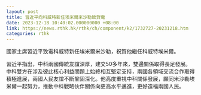 ```yaml
---
layout: post
title: 習近平向科威特新任埃米爾米沙勒致賀電
date: 2023-12-18 10:40:02.000000000 +08:00
link: https://news.rthk.hk/rthk/ch/component/k2/1732727-20231218.htm
categories: rthk
---
```


國家主席習近平致電科威特新任埃米爾米沙勒，祝賀他繼任科威特埃米爾。

習近平指出，中科兩國傳統友誼深厚，建交50多年來，雙邊關係取得長足發展。中科雙方在涉及彼此核心利益問題上始終相互堅定支持，兩國各領域交流合作取得積極進展，兩國人民友誼不斷鞏固深化。他高度重視中科關係發展，願同米沙勒埃米爾一起努力，推動中科戰略伙伴關係向更高水平邁進，更好造福兩國人民。
